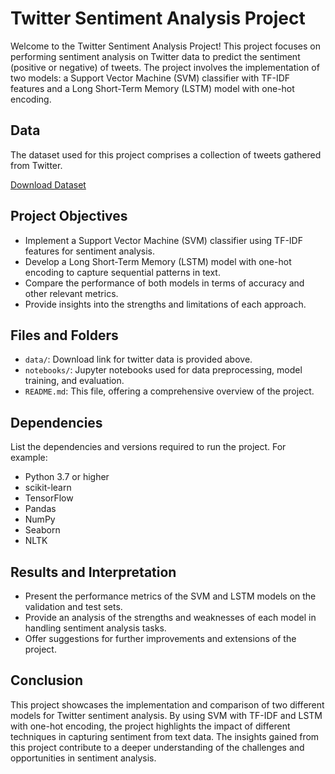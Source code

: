 # Twitter Sentiment Analysis Project

Welcome to the Twitter Sentiment Analysis Project! This project focuses on performing sentiment analysis on Twitter data to predict the sentiment (positive or negative) of tweets. The project involves the implementation of two models: a Support Vector Machine (SVM) classifier with TF-IDF features and a Long Short-Term Memory (LSTM) model with one-hot encoding.

## Data
The dataset used for this project comprises a collection of tweets gathered from Twitter.

[Download Dataset](https://drive.google.com/file/d/134VAkSQ5ndngSo1i7FPARTxXG8adkImj/view?usp=sharing)


## Project Objectives
- Implement a Support Vector Machine (SVM) classifier using TF-IDF features for sentiment analysis.
- Develop a Long Short-Term Memory (LSTM) model with one-hot encoding to capture sequential patterns in text.
- Compare the performance of both models in terms of accuracy and other relevant metrics.
- Provide insights into the strengths and limitations of each approach.

## Files and Folders
- `data/`: Download link for twitter data is provided above.
- `notebooks/`: Jupyter notebooks used for data preprocessing, model training, and evaluation.
- `README.md`: This file, offering a comprehensive overview of the project.


## Dependencies
List the dependencies and versions required to run the project. For example:
- Python 3.7 or higher
- scikit-learn
- TensorFlow
- Pandas
- NumPy
- Seaborn
- NLTK

## Results and Interpretation
- Present the performance metrics of the SVM and LSTM models on the validation and test sets.
- Provide an analysis of the strengths and weaknesses of each model in handling sentiment analysis tasks.
- Offer suggestions for further improvements and extensions of the project.

## Conclusion
This project showcases the implementation and comparison of two different models for Twitter sentiment analysis. By using SVM with TF-IDF and LSTM with one-hot encoding, the project highlights the impact of different techniques in capturing sentiment from text data. The insights gained from this project contribute to a deeper understanding of the challenges and opportunities in sentiment analysis.
